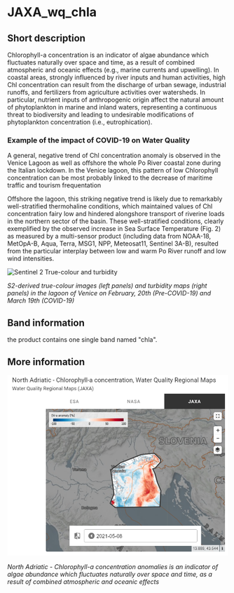 # JAXA_wq_chla

## Short description
Chlorophyll-a concentration is an indicator of algae abundance which fluctuates naturally over space and time, as a result of combined atmospheric and oceanic effects (e.g., marine currents and upwelling). In coastal areas, strongly influenced by river inputs and human activities, high Chl concentration can result from the discharge of urban sewage, industrial runoffs, and fertilizers from agriculture activities over watersheds. In particular, nutrient inputs of anthropogenic origin affect the natural amount of phytoplankton in marine and inland waters, representing a continuous threat to biodiversity and leading to undesirable modifications of phytoplankton concentration (i.e., eutrophication).

### Example of the impact of COVID-19 on Water Quality
A general, negative trend of Chl concentration anomaly is observed in the Venice Lagoon as well as offshore the whole Po River coastal zone during the Italian lockdown. In the Venice lagoon, this pattern of low Chlorophyll concentration can be most probably linked to the decrease of maritime traffic and tourism frequentation

Offshore the lagoon, this striking negative trend is likely due to remarkably well-stratified thermohaline conditions, which maintained values of Chl concentration fairy low and hindered alongshore transport of riverine loads in the northern sector of the basin. These well-stratified conditions, clearly exemplified by the observed increase in Sea Surface Temperature (Fig. 2) as measured by a multi-sensor product (including data from NOAA-18, MetOpA-B, Aqua, Terra, MSG1, NPP, Meteosat11, Sentinel 3A-B), resulted from the particular interplay between low and warm Po River runoff and low wind intensities.

![Sentinel 2 True-colour and turbidity](N3a2-Fig3.png)

*S2-derived true-colour images (left panels) and turbidity maps (right panels) in the lagoon of Venice on February, 20th (Pre-COVID-19) and March 19th (COVID-19)*

## Band information
the product contains one single band named "chla".

## More information
![North Adriatic - Chlorophyll-a concentration](jaxa_chla.PNG)

*North Adriatic - Chlorophyll-a concentration anomalies is an indicator of algae abundance which fluctuates naturally over space and time, as a result of combined atmospheric and oceanic effects*
